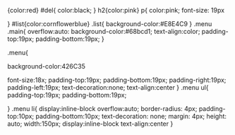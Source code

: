 {color:red}
#del{
color:black;
}
h2{color:pink}
p{
color:pink;
font-size: 19px

}
#list{color:cornflowerblue}
.list{
background-color:#E8E4C9
}
.menu
.main{
overflow:auto:
background-color:#68bcd1;
text-align:color;
padding-top:19px;
padding-bottom:19px;
}

.menu{

background-color:426C35

font-size:18x; 
padding-top:19px;
padding-bottom:19px;
padding-right:19px; 
padding-left:19px;
text-decoration:none;
text-align:center
}
.menu ul{
padding-top:19px;
padding-bottom:19px;

}
.menu li{
display:inline-block overflow:auto;
border-radius: 4px; 
padding-top:10px; 
padding-bottom:10px; 
text-decoration: none;
margin: 4px; 
height: auto;
width:150px;
display:inline-block 
text-align:center
}
